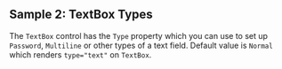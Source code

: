 ## Sample 2: TextBox Types

The `TextBox` control has the `Type` property which you can use to set up `Password`, `Multiline` or other types of a text field. Default value is `Normal` which renders `type="text"` on `TextBox`.